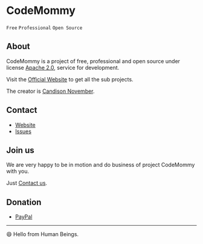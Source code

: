 # CodeMommy

`Free`
`Professional`
`Open Source`

## About

CodeMommy is a project of free, professional and open source under license [Apache 2.0](LICENSE), service for development.

Visit the [Official Website](http://www.codemommy.com) to get all the sub projects.

The creator is [Candison November](http://www.kandisheng.com).

## Contact

- [Website](http://www.codemommy.com)
- [Issues](https://github.com/CodeMommy/CodeMommy/issues)

## Join us

We are very happy to be in motion and do business of project CodeMommy with you.

Just [Contact us](#contact).

## Donation

- [PayPal](https://www.paypal.me/kandisheng)

- - -

:smile: Hello from Human Beings.